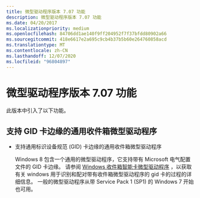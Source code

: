 ```yaml
---
title: 微型驱动程序版本 7.07 功能
description: 微型驱动程序版本 7.07 功能
ms.date: 04/20/2017
ms.localizationpriority: medium
ms.openlocfilehash: 84706dd1ae140f9ff204952f7f37bfdd80902a66
ms.sourcegitcommit: 418e6617e2a695c9cb4b37b5b60e264760858acd
ms.translationtype: MT
ms.contentlocale: zh-CN
ms.lasthandoff: 12/07/2020
ms.locfileid: "96804897"
---
```

# <a name="minidriver-version-707-features"></a>微型驱动程序版本 7.07 功能


此版本中引入了以下功能。

## <a name="span-id_generic_inbox_minidriver_that_supports_the_gids__card_edgespanspan-id_generic_inbox_minidriver_that_supports_the_gids__card_edgespanspan-id_generic_inbox_minidriver_that_supports_the_gids__card_edgespan-generic-inbox-minidriver-that-supports-the-gids-card-edge"></a><span id="_Generic_Inbox_minidriver_that_supports_the_GIDS__card_edge"></span><span id="_generic_inbox_minidriver_that_supports_the_gids__card_edge"></span><span id="_GENERIC_INBOX_MINIDRIVER_THAT_SUPPORTS_THE_GIDS__CARD_EDGE"></span> 支持 GID 卡边缘的通用收件箱微型驱动程序


-   支持通用标识设备规范 (GID) 卡边缘的通用收件箱微型驱动程序

    Windows 8 包含一个通用的微型驱动程序，它支持带有 Microsoft 电气配置文件的 GID 卡边缘。 请参阅 [Windows 收件箱智能卡微型驱动程序](windows-inbox-smart-card-minidriver.md) ，以获取有关 windows 用于识别和配对带有收件箱微型驱动程序的 gid 卡的过程的详细信息。 一般的微型驱动程序从带 Service Pack 1 (SP1) 的 Windows 7 开始也可用。

 

 





